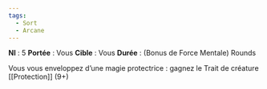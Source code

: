 ```yaml
---
tags:
  - Sort
  - Arcane
---
```

**NI** : 5
**Portée** : Vous
**Cible** : Vous
**Durée** : (Bonus de Force Mentale) Rounds

Vous vous enveloppez d’une magie protectrice : gagnez le Trait de créature [[Protection]] (9+)